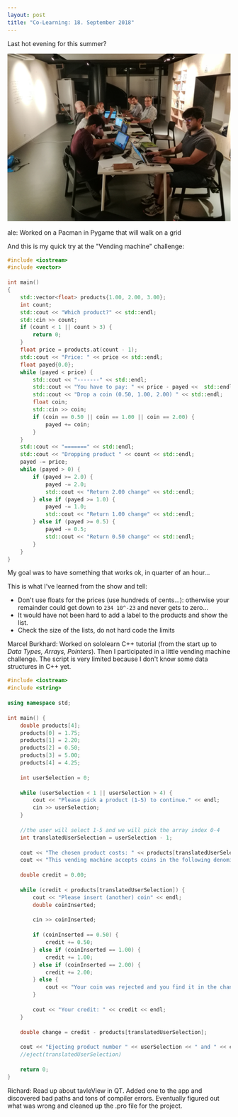 ```yaml
---
layout: post
title: "Co-Learning: 18. September 2018"
---
```


Last hot evening for this summer?

![Co-Learning on Stempber 4th](/assets/posts/2018-09-18.jpg)

ale: Worked on a Pacman in Pygame that will walk on a grid

And this is my quick try at the "Vending machine" challenge:

```cpp
#include <iostream>
#include <vector>

int main()
{
    std::vector<float> products{1.00, 2.00, 3.00};
    int count;
    std::cout << "Which product?" << std::endl;
    std::cin >> count;
    if (count < 1 || count > 3) {
        return 0;
    }
    float price = products.at(count - 1); 
    std::cout << "Price: " << price << std::endl;
    float payed{0.0};
    while (payed < price) {
        std::cout << "-------" << std::endl;
        std::cout << "You have to pay: " << price - payed <<  std::endl;
        std::cout << "Drop a coin (0.50, 1.00, 2.00) " << std::endl;
        float coin;
        std::cin >> coin;
        if (coin == 0.50 || coin == 1.00 || coin == 2.00) {
            payed += coin;
        }
    }
    std::cout << "=======" << std::endl;
    std::cout << "Dropping product " << count << std::endl;
    payed -= price;
    while (payed > 0) {
        if (payed >= 2.0) {
            payed -= 2.0;
            std::cout << "Return 2.00 change" << std::endl;
        } else if (payed >= 1.0) {
            payed -= 1.0;
            std::cout << "Return 1.00 change" << std::endl;
        } else if (payed >= 0.5) {
            payed -= 0.5;
            std::cout << "Return 0.50 change" << std::endl;
        }
    }
}
```

My goal was to have something that works ok, in quarter of an hour...

This is what I've learned from the show and tell:

- Don't use floats for the prices (use hundreds of cents...): otherwise your remainder could get down to `234 10^-23` and never gets to zero... 
- It would have not been hard to add a label to the products and show the list.
- Check the size of the lists, do not hard code the limits

Marcel Burkhard: Worked on sololearn C++ tutorial (from the start up to *Data Types, Arrays, Pointers*). Then I participated in a little vending machine challenge. The script is very limited because I don't know some data structures in C++ yet.


```cpp
#include <iostream>
#include <string>

using namespace std;

int main() {
    double products[4];
    products[0] = 1.75;
    products[1] = 2.20;
    products[2] = 0.50;
    products[3] = 5.00;
    products[4] = 4.25;

    int userSelection = 0;

    while (userSelection < 1 || userSelection > 4) {
        cout << "Please pick a product (1-5) to continue." << endl;
        cin >> userSelection;
    }

    //the user will select 1-5 and we will pick the array index 0-4
    int translatedUserSelection = userSelection - 1;

    cout << "The chosen product costs: " << products[translatedUserSelection] << " Fr." << endl;
    cout << "This vending machine accepts coins in the following denominations: 0.50, 1.00, 2.00" << endl;

    double credit = 0.00;

    while (credit < products[translatedUserSelection]) {
        cout << "Please insert (another) coin" << endl;
        double coinInserted;

        cin >> coinInserted;

        if (coinInserted == 0.50) {
            credit += 0.50;
        } else if (coinInserted == 1.00) {
            credit += 1.00;
        } else if (coinInserted == 2.00) {
            credit += 2.00;
        } else {
            cout << "Your coin was rejected and you find it in the change container." << endl;
        }

        cout << "Your credit: " << credit << endl;
    }

    double change = credit - products[translatedUserSelection];

    cout << "Ejecting product number " << userSelection << " and " << change << " change.";
    //eject(translatedUserSelection)

    return 0;
}
```

Richard: Read up about tavleView in QT. Added one to the app and discovered bad paths and tons of compiler errors. Eventually figured out what was wrong and cleaned up the .pro file for the project.
